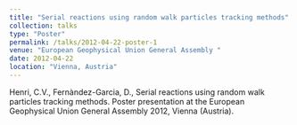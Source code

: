 ```yaml
---
title: "Serial reactions using random walk particles tracking methods"
collection: talks
type: "Poster"
permalink: /talks/2012-04-22-poster-1
venue: "European Geophysical Union General Assembly "
date: 2012-04-22
location: "Vienna, Austria"
---
```


Henri, C.V., Fernàndez-Garcia, D., Serial reactions using random walk particles tracking methods. Poster presentation at the European Geophysical Union General Assembly 2012, Vienna (Austria).
